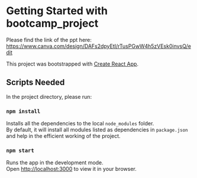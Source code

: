 
# Getting Started with bootcamp_project
Please find the link of the ppt here: https://www.canva.com/design/DAFs2dpyEtI/rTusPGwW4h5zVEsk0invsQ/edit


This project was bootstrapped with [Create React App](https://github.com/facebook/create-react-app).

## Scripts Needed

In the project directory, please run:

### `npm install`

Installs all the dependencies to the local `node_modules` folder.\
By default, it will install all modules listed as dependencies in `package.json` and help in the efficient working of the project.

### `npm start`

Runs the app in the development mode.\
Open [http://localhost:3000](http://localhost:3000) to view it in your browser.
